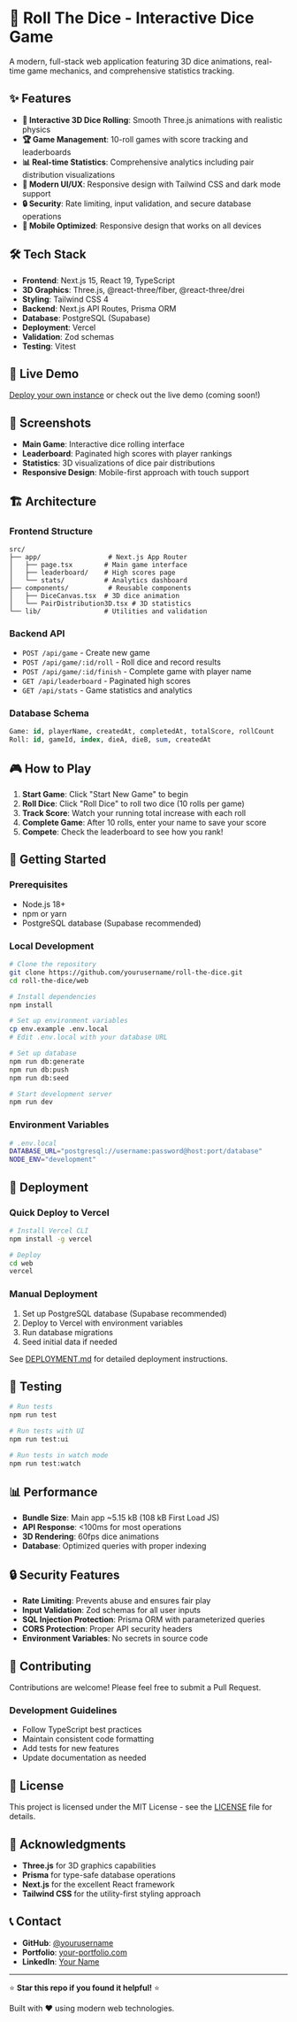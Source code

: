 # 🎲 Roll The Dice - Interactive Dice Game

A modern, full-stack web application featuring 3D dice animations, real-time game mechanics, and comprehensive statistics tracking.

## ✨ Features

- **🎯 Interactive 3D Dice Rolling**: Smooth Three.js animations with realistic physics
- **🏆 Game Management**: 10-roll games with score tracking and leaderboards
- **📊 Real-time Statistics**: Comprehensive analytics including pair distribution visualizations
- **🎨 Modern UI/UX**: Responsive design with Tailwind CSS and dark mode support
- **🔒 Security**: Rate limiting, input validation, and secure database operations
- **📱 Mobile Optimized**: Responsive design that works on all devices

## 🛠️ Tech Stack

- **Frontend**: Next.js 15, React 19, TypeScript
- **3D Graphics**: Three.js, @react-three/fiber, @react-three/drei
- **Styling**: Tailwind CSS 4
- **Backend**: Next.js API Routes, Prisma ORM
- **Database**: PostgreSQL (Supabase)
- **Deployment**: Vercel
- **Validation**: Zod schemas
- **Testing**: Vitest

## 🚀 Live Demo

[Deploy your own instance](#deployment) or check out the live demo (coming soon!)

## 📸 Screenshots

- **Main Game**: Interactive dice rolling interface
- **Leaderboard**: Paginated high scores with player rankings
- **Statistics**: 3D visualizations of dice pair distributions
- **Responsive Design**: Mobile-first approach with touch support

## 🏗️ Architecture

### Frontend Structure
```
src/
├── app/                 # Next.js App Router
│   ├── page.tsx        # Main game interface
│   ├── leaderboard/    # High scores page
│   └── stats/          # Analytics dashboard
├── components/          # Reusable components
│   ├── DiceCanvas.tsx  # 3D dice animation
│   └── PairDistribution3D.tsx # 3D statistics
└── lib/                # Utilities and validation
```

### Backend API
- `POST /api/game` - Create new game
- `POST /api/game/:id/roll` - Roll dice and record results
- `POST /api/game/:id/finish` - Complete game with player name
- `GET /api/leaderboard` - Paginated high scores
- `GET /api/stats` - Game statistics and analytics

### Database Schema
```sql
Game: id, playerName, createdAt, completedAt, totalScore, rollCount
Roll: id, gameId, index, dieA, dieB, sum, createdAt
```

## 🎮 How to Play

1. **Start Game**: Click "Start New Game" to begin
2. **Roll Dice**: Click "Roll Dice" to roll two dice (10 rolls per game)
3. **Track Score**: Watch your running total increase with each roll
4. **Complete Game**: After 10 rolls, enter your name to save your score
5. **Compete**: Check the leaderboard to see how you rank!

## 🚀 Getting Started

### Prerequisites
- Node.js 18+
- npm or yarn
- PostgreSQL database (Supabase recommended)

### Local Development
```bash
# Clone the repository
git clone https://github.com/yourusername/roll-the-dice.git
cd roll-the-dice/web

# Install dependencies
npm install

# Set up environment variables
cp env.example .env.local
# Edit .env.local with your database URL

# Set up database
npm run db:generate
npm run db:push
npm run db:seed

# Start development server
npm run dev
```

### Environment Variables
```bash
# .env.local
DATABASE_URL="postgresql://username:password@host:port/database"
NODE_ENV="development"
```

## 🚀 Deployment

### Quick Deploy to Vercel
```bash
# Install Vercel CLI
npm install -g vercel

# Deploy
cd web
vercel
```

### Manual Deployment
1. Set up PostgreSQL database (Supabase recommended)
2. Deploy to Vercel with environment variables
3. Run database migrations
4. Seed initial data if needed

See [DEPLOYMENT.md](./DEPLOYMENT.md) for detailed deployment instructions.

## 🧪 Testing

```bash
# Run tests
npm run test

# Run tests with UI
npm run test:ui

# Run tests in watch mode
npm run test:watch
```

## 📊 Performance

- **Bundle Size**: Main app ~5.15 kB (108 kB First Load JS)
- **API Response**: <100ms for most operations
- **3D Rendering**: 60fps dice animations
- **Database**: Optimized queries with proper indexing

## 🔒 Security Features

- **Rate Limiting**: Prevents abuse and ensures fair play
- **Input Validation**: Zod schemas for all user inputs
- **SQL Injection Protection**: Prisma ORM with parameterized queries
- **CORS Protection**: Proper API security headers
- **Environment Variables**: No secrets in source code

## 🤝 Contributing

Contributions are welcome! Please feel free to submit a Pull Request.

### Development Guidelines
- Follow TypeScript best practices
- Maintain consistent code formatting
- Add tests for new features
- Update documentation as needed

## 📝 License

This project is licensed under the MIT License - see the [LICENSE](../LICENSE) file for details.

## 🙏 Acknowledgments

- **Three.js** for 3D graphics capabilities
- **Prisma** for type-safe database operations
- **Next.js** for the excellent React framework
- **Tailwind CSS** for the utility-first styling approach

## 📞 Contact

- **GitHub**: [@yourusername](https://github.com/yourusername)
- **Portfolio**: [your-portfolio.com](https://your-portfolio.com)
- **LinkedIn**: [Your Name](https://linkedin.com/in/yourprofile)

---

⭐ **Star this repo if you found it helpful!** ⭐

Built with ❤️ using modern web technologies.

